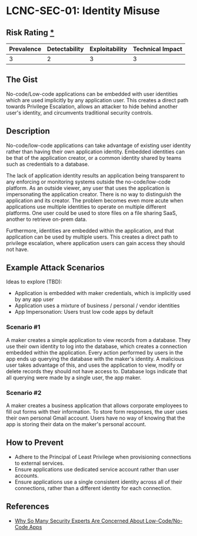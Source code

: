 # LCNC-SEC-01: Identity Misuse

## Risk Rating [*](https://owasp.org/www-project-top-ten/2017/Note_About_Risks)

| Prevalence | Detectability | Exploitability | Technical Impact |
| --- | --- | --- | --- |
| 3 | 2 | 3 | 3 |

## The Gist

No-code/Low-code applications can be embedded with user identities which are used implicitly by any application user. 
This creates a direct path towards Privilege Escalation, allows an attacker to hide behind another user's identity, and circumvents traditional security controls.

## Description

No-code/low-code applications can take advantage of existing user identity rather than having their own application identity.
Embedded identities can be that of the application creator, or a common identity shared by teams such as credentials to a database.

The lack of application identity results an application being transparent to any enforcing or monitoring systems outside the no-code/low-code platform.
As an outside viewer, any user that uses the application is impersonating the application creator.
There is no way to distinguish the application and its creator.
The problem becomes even more acute when applications use multiple identities to operate on multiple different platforms.
One user could be used to store files on a file sharing SaaS, another to retrieve on-prem data.

Furthermore, identities are embedded within the application, and that application can be used by multiple users.
This creates a direct path to privilege escalation, where application users can gain access they should not have.

## Example Attack Scenarios

Ideas to explore (TBD):
- Application is embedded with maker credentials, which is implicitly used by any app user
- Application uses a mixture of business / personal / vendor identities
- App Impersonation: Users trust low code apps by default

### Scenario #1

A maker creates a simple application to view records from a database.
They use their own identity to log into the database, which creates a connection embedded within the application.
Every action performed by users in the app ends up querying the database with the maker's identity.
A malicious user takes advantage of this, and uses the application to view, modify or delete records they should not have access to.
Database logs indicate that all querying were made by a single user, the app maker.

### Scenario #2

A maker creates a business application that allows corporate employees to fill out forms with their information.
To store form responses, the user uses their own personal Gmail account.
Users have no way of knowing that the app is storing their data on the maker's personal account. 

## How to Prevent

- Adhere to the Principal of Least Privilege when provisioning connections to external services.
- Ensure applications use dedicated service account rather than user accounts.
- Ensure applications use a single consistent identity across all of their connections, rather than a different identity for each connection. 

## References

- [Why So Many Security Experts Are Concerned About Low-Code/No-Code Apps](https://www.darkreading.com/dr-tech/why-so-many-security-experts-are-concerned-about-low-code-no-code-apps)